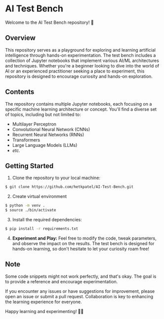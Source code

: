 # AI Test Bench
Welcome to the AI Test Bench repository! 🚀

## Overview

This repository serves as a playground for exploring and learning artificial intelligence through hands-on experimentation. The test bench includes a collection of Jupyter notebooks that implement various AI/ML architectures and techniques. Whether you're a beginner looking to dive into the world of AI or an experienced practitioner seeking a place to experiment, this repository is designed to encourage curiosity and hands-on exploration.

## Contents

The repository contains multiple Jupyter notebooks, each focusing on a specific machine learning architecture or concept. You'll find a diverse set of topics, including but not limited to:

- Multilayer Perceptron
- Convolutional Neural Network (CNNs)
- Recurrent Neural Networks (RNNs)
- Transformers
- Large Language Models (LLMs)
- *etc.*

## Getting Started

1. Clone the repository to your local machine:
```bash
$ git clone https://github.com/hetkpatel/AI-Test-Bench.git
```

2. Create virtual environment
```bash
$ python -m venv .
$ source ./bin/activate
```

3. Install the required dependencies:
```bash
$ pip install -r requirements.txt
```

4. **Experiment and Play:** Feel free to modify the code, tweak parameters, and observe the impact on the results. The test bench is designed for hands-on learning, so don't hesitate to let your curiosity roam free!

## Note
Some code snippets might not work perfectly, and that's okay. The goal is to provide a reference and encourage experimentation.

If you encounter any issues or have suggestions for improvement, please open an issue or submit a pull request. Collaboration is key to enhancing the learning experience for everyone.

Happy learning and experimenting! 🤖✨